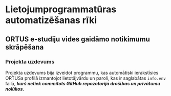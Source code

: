 # Lietojumprogrammatūras automatizēšanas rīki
## ORTUS e-studiju vides gaidāmo notikimumu skrāpēšana
### Projekta uzdevums
Projekta uzdevums bija izveidot programmu, kas automātiski ierakstīsies ORTUSa profilā izmantojot lietotājvārdu un paroli, kas ir saglabātas `info.env` failā, ***kurš netiek commitots GitHub repozotorijā drošības un privātumu nolūkos.***

